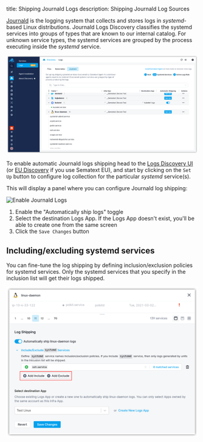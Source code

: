 title: Shipping Journald Logs
description: Shipping Journald Log Sources

[Journald](https://sematext.com/blog/journald-logging-tutorial/) is the logging system that collects and stores logs in _systemd_-based Linux distributions. Journald Logs Discovery classifies the systemd services into groups of types that are known to our internal catalog. For unknown service types, the systemd services are grouped by the process executing inside the _systemd_ service.

![Journald Logs Discovery](images/journald-logs.png)

To enable automatic Journald logs shipping head to the [Logs Discovery UI](https://apps.sematext.com/ui/fleet-and-discovery/discovery/logs/) (or [EU Discovery](https://apps.eu.sematext.com/ui/fleet-and-discovery/discovery/logs/) if you use Sematext EU), and start by clicking on the `Set Up` button to configure log collection for the particular _systemd_ service(s).


This will display a panel where you can configure Journald log shipping:

![Enable Journald Logs]("../../images/fleet/fnd-discovery-logs-journald.png")

1. Enable the "Automatically ship <group-name> logs" toggle
2. Select the destination Logs App. If the Logs App doesn't exist, you'll be able to create one from the same screen
3. Click the `Save Changes` button

## Including/excluding systemd services

You can fine-tune the log shipping by defining inclusion/exclusion policies for systemd services. Only the systemd services that you specify in the inclusion list will get their logs shipped.

![Include/Exclude Systemd Services](images/journald-logs-rule-include-exclude.png)

